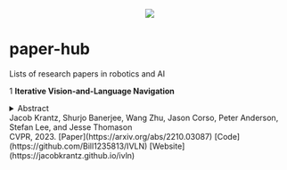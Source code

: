 <p align="center">
   <img src="https://img.shields.io/badge/STATUS-EN%20DESAROLLO-green">
</p>
   
# paper-hub
Lists of research papers in robotics and AI

1 **Iterative Vision-and-Language Navigation** <br>
   <details>
      <summary>Abstract</summary>
                     We present Iterative Vision-and-Language Navigation (IVLN), a paradigm for evaluating language-guided agents navigating in a persistent environment over time. Existing Vision-and-Language Navigation (VLN) benchmarks erase the agent's memory at the beginning of every episode, testing the ability to perform cold-start navigation with no prior information. However, deployed robots occupy the same environment for long periods of time. The IVLN paradigm addresses this disparity by training and evaluating VLN agents that maintain memory across tours of scenes that consist of up to 100 ordered instruction-following Room-to-Room (R2R) episodes, each defined by an individual language instruction and a target path. We present discrete and continuous Iterative Room-to-Room (IR2R) benchmarks comprising about 400 tours each in 80 indoor scenes. We find that extending the implicit memory of high-performing transformer VLN agents is not sufficient for IVLN, but agents that build maps can benefit from environment persistence, motivating a renewed focus on map-building agents in VLN. 
   </details>
   Jacob Krantz, Shurjo Banerjee, Wang Zhu, Jason Corso, Peter Anderson, Stefan Lee, and Jesse Thomason <br>
   CVPR, 2023. [Paper](https://arxiv.org/abs/2210.03087) [Code](https://github.com/Bill1235813/IVLN) [Website](https://jacobkrantz.github.io/ivln)
